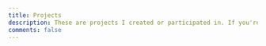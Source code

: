 ```yaml
---
title: Projects
description: These are projects I created or participated in. If you're interested, please give them a star.
comments: false
---
```

